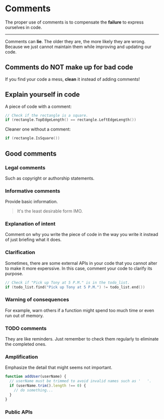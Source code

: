 # Comments

The proper use of comments is to compensate the **failure** to express ourselves in code.

---

Comments can **lie**. The older they are, the more likely they are wrong. Because we just cannot maintain them while improving and updating our code.

## Comments do NOT make up for bad code

If you find your code a mess, **clean** it instead of adding comments!

## Explain yourself in code

A piece of code with a comment:

```cpp
// Check if the rectangle is a square.
if (rectangle.TopEdgeLength() == rectangle.LeftEdgeLength())
```

Cleaner one without a comment:

```cpp
if (rectangle.IsSquare())
```

## Good comments

### Legal comments

Such as copyright or authorship statements.

### Informative comments

Provide basic information.

> It's the least desirable form IMO.

### Explanation of intent

Comment on why you write the piece of code in the way you write it instead of just briefing what it does.

### Clarification

Sometimes, there are some external APIs in your code that you cannot alter to make it more experssive. In this case, comment your code to clarify its purpose.

```cpp
// Check if "Pick up Tony at 5 P.M." is in the todo_list.
if (todo_list.find("Pick up Tony at 5 P.M.") != todo_list.end())
```

### Warning of consequences

For example, warn others if a function might spend too much time or even run out of memory.

### TODO comments

They are like reminders. Just remember to check them regularly to eliminate the completed ones.

### Amplification

Emphasize the detail that might seems not important.

```js
function addUser(userName) {
  // userName must be trimmed to avoid invalid names such as '   '.
  if (userName.trim().length !== 0) {
    // do something...
  }
}
```

### Public APIs



